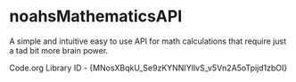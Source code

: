 # noahsMathematicsAPI
A simple and intuitive easy to use API for math calculations that require just a tad bit more brain power.

Code.org Library ID - {MNosXBqkU_Se9zKYNNIYIlvS_v5Vn2A5oTpijd1zbOI}
